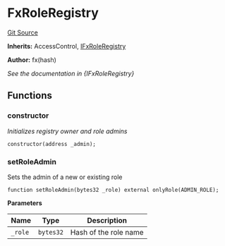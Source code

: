 # FxRoleRegistry
[Git Source](https://github.com/fxhash/fxhash-evm-contracts/blob/3196ec292bff15f41085b94e4b488f73ce88013c/src/registries/FxRoleRegistry.sol)

**Inherits:**
AccessControl, [IFxRoleRegistry](/src/interfaces/IFxRoleRegistry.sol/interface.IFxRoleRegistry.md)

**Author:**
fx(hash)

*See the documentation in {IFxRoleRegistry}*


## Functions
### constructor

*Initializes registry owner and role admins*


```solidity
constructor(address _admin);
```

### setRoleAdmin

Sets the admin of a new or existing role


```solidity
function setRoleAdmin(bytes32 _role) external onlyRole(ADMIN_ROLE);
```
**Parameters**

|Name|Type|Description|
|----|----|-----------|
|`_role`|`bytes32`|Hash of the role name|


